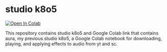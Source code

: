 # studio k8o5

[![Open In Colab](https://colab.research.google.com/assets/colab-badge.svg)](https://colab.research.google.com/github/k8o5/AURA/blob/main/aura.ipynb)

This repository contains studio k8o5 and Google Colab link that contains aura, my previous studio k8o5, a Google Colab notebook for downloading, playing, and applying effects to audio from yt and sc.
